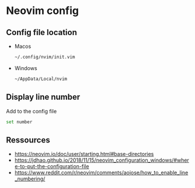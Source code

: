 # Neovim config

## Config file location

- Macos
    ```sh
    ~/.config/nvim/init.vim
    ```

- Windows
    ```sh
    ~/AppData/Local/nvim
    ```

## Display line number

Add to the config file 

```sh
set number
```

## Ressources

- https://neovim.io/doc/user/starting.html#base-directories
- https://jdhao.github.io/2018/11/15/neovim_configuration_windows/#where-to-put-the-configuration-file
- https://www.reddit.com/r/neovim/comments/aojose/how_to_enable_line_numbering/